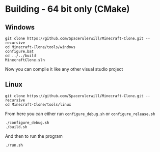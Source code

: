 # Building - 64 bit only (CMake)

## Windows

    git clone https://github.com/Spacerulerwill/Minecraft-Clone.git --recursive
    cd Minecraft-Clone/tools/windows
    configure.bat
    cd ../../build
    MinecraftClone.sln

Now you can compile it like any other visual studio project

## Linux

    git clone https://github.com/Spacerulerwill/Minecraft-Clone.git --recursive
    cd Minecraft-Clone/tools/linux

From here you can either run `configure_debug.sh` or `configure_release.sh`

    ./configure_debug.sh
    ./build.sh

And then to run the program

    ./run.sh
